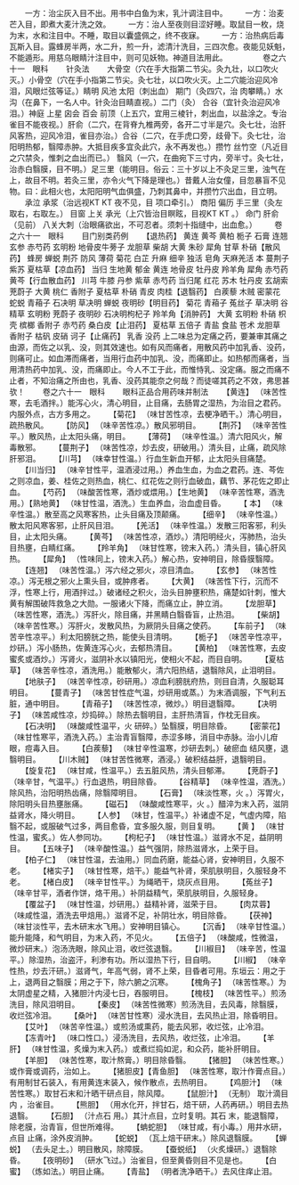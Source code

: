 <!-- { "loadSidebar": true } -->
　　一方：治尘灰入目不出。用书中白鱼为末，乳汁调注目中。
　　一方：治麦芒入目，即煮大麦汁洗之效。
　　一方：治人至夜则目涩好睡。取鼠目一枚，烧为末，水和注目中。不睡，取目以囊盛佩之，终不夜寐。
　　一方：治热病后毒瓦斯入目。露蜂房半两，水二升，煎一升，滤清汁洗目，三四次愈。夜能见妖魁，不能遁形。用慈乌眼睛汁注目中，则可见妖物。神道目法用此。
　　
　　卷之六十一　眼科
　　针灸法
　　大骨空（穴在手大指第二节尖。灸九壮，以口吹火灭。）小骨空（穴在手小指第二节尖。灸七壮，以口吹火灭。上二穴能治迎风冷泪，风眼烂弦等证。）睛明 风池 太阳（刺出血） 期门（灸四穴，治 肉攀睛。）水沟（在鼻下，一名人中。针灸治目睛直视。）二门（灸） 合谷（宜针灸治迎风冷泪。）神庭 上星 囟会 百会 前顶（上五穴，宜用三棱针，刺出血，以盐涂之。专治雀目不能夜视。）肝俞（二穴，在背脊九椎两旁，各开二寸半是穴。灸七壮，治肝风客热，迎风冷泪，雀目亦治。）合谷（二穴，在手虎口旁，歧骨下。灸七壮，治阳明热郁，翳障赤肿。大抵目疾多宜灸此穴，永不再发也。）攒竹 丝竹空（凡近目之穴禁灸，惟刺之血出而已。） 翳风（一穴，在曲宛下三寸内，旁半寸。灸七壮，治赤白翳膜，目不明。）足三里（能明目。俗云：三十岁以上不灸足三里，浊气在上，故目不明。若灸三里，亦令火气下降是理也。）昔戴人治女僮，目忽暴盲不见物。曰：此相火也，太阳阳明气血俱盛，乃刺其鼻中，并攒竹穴出血，目立明。
　　承泣 承浆（治远视KT KT 夜不见，目 项口牵引。） 商阳 偏历 手三里（灸左取右，右取左。） 目窗 上关 承光（上穴皆治目瞑眩，目视KT KT 。） 命门 肝俞（见前） 八关大刺（治眼痛欲出，不可忍者。须刺十指缝中，出血愈。）
　　卷之六十一　眼科
　　目门别类药例
　　【退热药】 黄连 黄芩 黄柏 栀子 石膏 连翘 玄参 赤芍药 玄明粉 地骨皮牛蒡子 龙胆草 柴胡 大黄 朱砂 犀角 甘草 朴硝【散风药】 蜂房 蝉蜕 荆芥 防风 薄荷 菊花 白芷 升麻 细辛 独活 皂角 天麻羌活 本 蔓荆子 紫苏 夏枯草【凉血药】 当归 生地黄 郁金 黄连 地骨皮 牡丹皮 羚羊角 犀角 赤芍药 黄芩【行血散血药】 川芎 牛膝 丹参 紫草 赤芍药 当归尾 红花 苏木 牡丹皮 玄胡索茺蔚子 大黄 桃仁 香附子 夏枯草 朴硝 青皮 肉桂【退翳药】 白蒺藜 木贼 密蒙花 蛇蜕 青葙子 石决明 草决明 蝉蜕 夜明砂【明目药】 菊花 青葙子 菟丝子 草决明 谷精草 玄明粉 茺蔚子 夜明砂 石决明枸杞子 羚羊角【消肿药】 大黄 玄明粉 朴硝 枳壳 槟榔 香附子 赤芍药 桑白皮【止泪药】 夏枯草 五倍子 青盐 食盐 苍术 龙胆草 香附子 枯矾 皮硝 诃子【止痛药】 乳香 没药 上二味总为定痛之药，要兼审其痛之由源，而佐之以乳、没，则其效速也。如有风而痛者，用散风药中加乳香、没药，则痛可止。如血滞而痛者，当用行血药中加乳、没，而痛即止。如热郁而痛者，当用清热药中加乳、没，而痛即止。今人不工于此，而惟恃乳、没定痛。服之而痛不止者，不知治痛之所由也，乳香、没药其能奈之何哉？而徒嗟其药之不效，弗思甚欤！
　　卷之六十一　眼科
　　眼科正品合用药味并制法
　　【黄连】 （味苦性寒，去毛酒拌。）能泻心火，清心明目，止目痛，去肠胃之湿热，为治目之君药。内服外点，古方多用之。
　　【菊花】 （味甘苦性凉，去梗净晒干。）清心明目，疏热散风。
　　【防风】 （味辛苦性凉。）散风邪明目。
　　【荆芥】 （味辛苦性平。）散风热，止太阳头痛，明目。
　　【薄荷】 （味辛性温。）清六阳风火，解毒散邪。
　　【蔓荆子】 （味苦性凉，炒去皮，研破用。）清头目，止痛，疏风除肝邪泪。
　　【川芎】 （味幸甘性温。）行血生新血开郁，止太阳头目痛楚。
　　【川当归】 （味辛甘性平，温酒浸过用。）养血生血，为血之君药。连、芩佐之则凉血，姜、桂佐之则热血，桃仁、红花佐之则行血破血，藕节、茅花佐之即止血。
　　【芍药】 （味酸苦性寒，酒炒或煨用。）【生地黄】 （味辛苦性寒，酒洗用。）【熟地黄】 （味甘性温，酒洗。）生血养血，治血虚目昏。
　　【 本】 （味辛性温。）散至高之风寒客热，止头目痛及顶颠痛。
　　【细辛】 （味辛性温。）散太阳风寒客邪，止肝风目泪。
　　【羌活】 （味辛性温。）发散三阳客邪，利头目，止太阳头痛。
　　【黄芩】 （味苦性凉，酒炒。）清阳明经火，泻肺热，治头目热壅，白睛红痛。
　　【羚羊角】 （味甘性寒，镑末入药。）清头目，镇心肝风热。
　　【犀角】 （性味同上，镑末入药。）解心热，安神明目，除昏膜翳障。
　　【连翘】 （味苦性温。）泻六经之邪火，凉目清血。
　　【玄参】 （味苦性凉。）泻无根之邪火上熏头目，或肿疼者。
　　【大黄】 （味苦性下行，沉而不浮，性寒上行，用酒拌过。）破诸经之积火，治头目肿壅积热，痛楚如针刺，惟大黄有解围破阵救急之大勋。一服诸火下降，而痛立止，肿立消。
　　【龙胆草】 （味苦性寒，酒洗。）泻肝火，除目痛，并黑睛白翳昏盲，止热泪。
　　【柴胡】 （味辛苦性寒。）泻肝火，发散风热，为厥阴头目痛之使药。
　　【车前子】 （味苦辛性凉平。）利太阳膀胱之热，能使头目清明。
　　【栀子】 （味苦辛性凉平，炒研。）泻小肠热，佐黄连泻心火，去郁热清目。
　　【黄柏】 （味苦性寒，去皮蜜炙或酒炒。）泻肾火，滋阴补水以镇阳光，使相火不起，而目自明。
　　【夏枯草】 （味苦辛性凉，酒洗用。）能散郁火，清六阳热结，退翳除风，止泪明目。
　　【地肤子】 （味苦辛性凉，砂研用。）凉血利膀胱府热，则目自清，久服聪耳明目。
　　【蔓青子】 （味苦甘性症气温，炒研用或蒸。）为末酒调服，下气利五脏，通中明目。
　　【青葙子】 （味苦性凉，微炒。）明目退翳障。
　　【决明子】 （味苦咸性凉，炒捣碎。）除热去翳明目，主肝热清盲，作枕无目疾。
　　【石决明】 （味酸咸性温平，火 研碎。）坠翳膜，明目除昏。
　　【密蒙花】 （味甘性寒平，酒洗入药。）主治青盲翳障，赤涩多眵，消目中赤脉。治小儿疳眼，痘毒入目。
　　【白蒺藜】 （味甘辛性温寒，炒研去刺。）破瘀血 结风壅，退翳明目。
　　【川木贼】 （味甘苦性微寒，酒浸。）破积结益肝，退翳明目。
　　【旋复花】 （味甘咸，性温平。）去五脏风热，清头目郁滞。
　　【茺蔚子】 （味辛甘，气温平。）行血退热，明目除昏。
　　【谷精草】 （味辛性温，酒洗。）除风热，治阳明热齿痛，除翳障明目。
　　【石膏】 （味淡性寒，火 。）泻胃火，除阳明头目热壅胀痛。
　　【磁石】 （味酸咸性寒平，火 。）醋淬为末入药，滋阴益肾水，降火明目。
　　【人参】 （味甘，性温平。）补诸虚不足，气虚内障，陷翳不起，或服破气过多，两目愈昏，宜多服久服，则目复明。
　　【黄 】 （味甘性温，蜜炙。）佐人参同功。
　　【枸杞子】 （味甘性温。）滋肾水不足，益阴明目。
　　【五味子】 （味辛酸性温。）益气强阴，除热滋肾水，上荣于目。
　　【柏子仁】 （味甘性温，去油用。）同血药磨，能益心肾，安神明目，久服不老。
　　【楮实子】 （味甘性寒，焙干。）能益气补肾，荣肌肤明目，久服轻身不老。
　　【楮白皮】 （味辛甘性平。）为绳晒干，烧灰点目用。
　　【菟丝子】 （味辛甘平，酒者作饼，烙干用。）补阴益精气，荣肌肤明目，久服轻身。
　　【覆盆子】 （味甘性温，炒研用。）益精补肾，滋荣于目。
　　【肉苁蓉】 （味咸性温，酒洗去甲焙用。）滋肾不足，补阴壮水，明目除昏。
　　【茯神】 （味甘淡性平，去木研末水飞用。）安神明目镇心。
　　【沉香】 （味辛甘性温。）能升能降，和气明目，为末入药，不见火。
　　【五倍子】 （味酸咸，性微温，微炒研末。）泡汤洗眼，除风止泪，收烂弦退翳。
　　【川椒目】 （味辛苦，性温平。）除湿热，治盗汗，利渗有功。所以湿热下行，目自明。
　　【川椒】 （味辛性热，炒去汗研。）滋肾气，年高气弱，肾不上荣，目昏者可用。东垣云：用之于上，退两目之翳膜；用之于下，除六腑之沉寒。
　　【槐角子】 （味苦性寒。）为太阴虚星之精，入猪胆汁内浸七日，吞服明目。
　　【槐枝】 （味苦性平。）煎汤洗目，除风泪明目。
　　【秦皮】 （味苦性微寒）煎汤洗目，去风毒，除翳膜，收烂弦冷泪。
　　【桑叶】 （味苦甘性寒）浸水洗目，去风热止泪，除昏明目。
　　【艾叶】 （味苦辛性温。）或煎汤或熏药，能去风邪，收烂弦，止冷泪。
　　【冻青叶】 （味口性口。）浸汤洗目，去风热，收烂弦，止冷泪。
　　【羊肝】 （味甘性温，炙燥为末入药。）或煮烂捣如泥，和众药，能补肝明目。
　　【羊胆】 （味苦性寒，取汁熬膏。）明目除昏翳。
　　【猪胆】 （味苦性寒。）或作膏或调药，治如上。
　　【猪胆皮】【青鱼胆】 （味苦性寒，取汁作膏点目。）有用制甘石装入，有用黄连末装入，候作散点，去热明目。
　　【鸡胆汁】 （味苦性寒。）取甘石末和汁晒干研点目，除风障。
　　【鼠胆汁】 （无制） 取汁滴目内 ，治雀目。
　　【熊胆】 （用水化开，拌甘石，焙干研，人药再研。）明目去热退翳。
　　【石胆】 （汁点石 用。）其汁点目，立时复明。其石 末，能退翳障，除老膜，治青盲，但世所难得。
　　【蚺蛇胆】 （味甘咸，有小毒。）用井水研，点目 止痛，涂外皮消肿。
　　【蛇蜕】 （瓦上焙干研末。）除风退翳膜。
　　【蝉蜕】 （去头足土。）明目散风，除障膜。
　　【蚕蜕纸】 （火炙燥研。）退翳除昏。
　　【夜明砂】 （研水飞过。）治雀目，但至黄昏则目不见是也。
　　【白蜜】 （炼如法。）明目止痛。
　　【青盐】 （明者洗净晒干。）去风住痒止泪。
